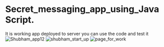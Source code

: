 # Secret_messaging_app_using_JavaScript.
It is working app deployed to server you can use the code and test it
![Shubham_app12](https://user-images.githubusercontent.com/69302778/227701739-3397e297-2b23-4a71-bc98-54f30db2f07f.png)
![shubham_start_up](https://user-images.githubusercontent.com/69302778/227701748-e45f2da3-257a-4a16-a589-0178d31f9377.png)
![page_for_work](https://user-images.githubusercontent.com/69302778/227701752-6b587474-6989-4f84-aaea-604b9ed06f58.png)
